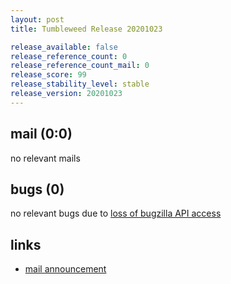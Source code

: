 ```yaml
---
layout: post
title: Tumbleweed Release 20201023

release_available: false
release_reference_count: 0
release_reference_count_mail: 0
release_score: 99
release_stability_level: stable
release_version: 20201023
---
```


## mail (0:0)

no relevant mails

## bugs (0)

<!--more-->

no relevant bugs due to [loss of bugzilla API access](https://bugzilla.opensuse.org/show_bug.cgi?id=1157722)



## links

- [mail announcement](https://lists.opensuse.org/opensuse-factory/2020-10/msg00250.html)
